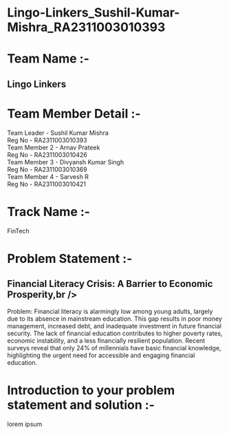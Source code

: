 # Lingo-Linkers_Sushil-Kumar-Mishra_RA2311003010393

# Team Name :-
## Lingo Linkers
# Team Member Detail :-
Team Leader - Sushil Kumar Mishra<br />
Reg No - RA2311003010393<br />
Team Member 2 - Arnav Prateek<br />
Reg No - RA2311003010426<br />
Team Member 3 - Divyansh Kumar Singh<br />
Reg No - RA2311003010369<br />
Team Member 4 - Sarvesh R<br />
Reg No - RA2311003010421<br />

# Track Name :-
FinTech

# Problem Statement :-

## Financial Literacy Crisis: A Barrier to Economic Prosperity,br />
Problem: Financial literacy is alarmingly low among young adults, largely due to its absence in mainstream education. This gap results in poor money management, increased debt, and inadequate investment in future financial security. The lack of financial education contributes to higher poverty rates, economic instability, and a less financially resilient population. Recent surveys reveal that only 24% of millennials have basic financial knowledge, highlighting the urgent need for accessible and engaging financial education.

# Introduction to your problem statement and solution :-

lorem ipsum
